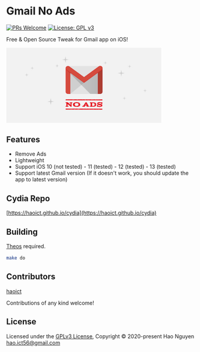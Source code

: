 # Gmail No Ads

[![PRs Welcome](https://img.shields.io/badge/PRs-welcome-brightgreen.svg?style=flat-square)](http://makeapullrequest.com)
[![License: GPL v3](https://img.shields.io/badge/License-GPLv3-blue.svg)](https://www.gnu.org/licenses/gpl-3.0)

Free & Open Source Tweak for Gmail app on iOS!

<img src="./pref/Resources/Banner.jpg" alt="Gmail No Ads" width="414"/>

## Features
- Remove Ads
- Lightweight
- Support iOS 10 (not tested) - 11 (tested) - 12 (tested) - 13 (tested)
- Support latest Gmail version (If it doesn't work, you should update the app to latest version)

## Cydia Repo

[https://haoict.github.io/cydia](https://haoict.github.io/cydia)

<!-- ## Screenshot

<img src="https://haoict.github.io/cydia/images/gnapref.png" alt="Gmail No Ads Preferences" width="280"/> -->

## Building

[Theos](https://github.com/theos/theos) required.

```bash
make do
```

## Contributors

[haoict](https://github.com/haoict)

Contributions of any kind welcome!

## License

Licensed under the [GPLv3 License](./LICENSE), Copyright © 2020-present Hao Nguyen <hao.ict56@gmail.com>